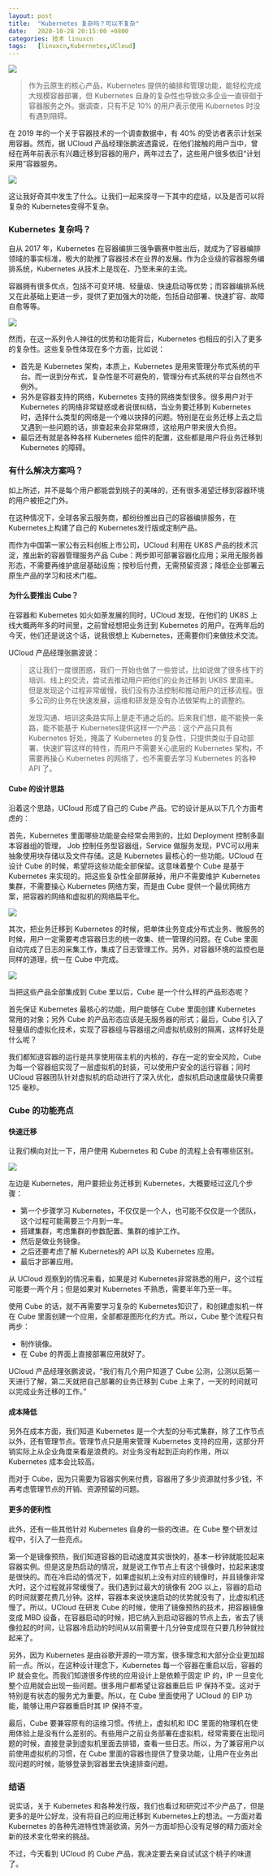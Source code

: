 ```yaml
---
layout: post
title:	"Kubernetes 复杂吗？可以不复杂"
date:	2020-10-28 20:15:00 +0800 
categories:	技术 linuxcn 
tags:	[linuxcn,Kubernetes,UCloud]
---
```



![](/Asserts/Images/album/202010/28/200700hbfeyxzil4en8n43.jpg)



> 
> 作为云原生的核心产品，Kubernetes 提供的编排和管理功能，能轻松完成大规模容器部署，但 Kubernetes 自身的复杂性也导致众多企业一直徘徊于容器服务之外。据调查，只有不足 10% 的用户表示使用 Kubernetes 时没有遇到阻碍。
> 
> 
> 


在 2019 年的一个关于容器技术的一个调查数据中，有 40% 的受访者表示计划采用容器。然而，据 UCloud 产品经理张鹏波透露说，在他们接触的用户当中，曾经在两年前表示有兴趣迁移到容器的用户，两年过去了，这些用户很多依旧“计划采用”容器服务。


![](/Asserts/Images/album/202010/28/200936vksziwc3rc424rp5.png)


这让我好奇其中发生了什么。让我们一起来探寻一下其中的症结，以及是否可以将复杂的 Kubernetes变得不复杂。


### Kubernetes 复杂吗？


自从 2017 年，Kubernetes 在容器编排三强争霸赛中胜出后，就成为了容器编排领域的事实标准，极大的助推了容器技术在业界的发展。作为企业级的容器服务编排系统，Kubernetes 从技术上是现在、乃至未来的主流。


容器拥有很多优点，包括不可变环境、轻量级、快速启动等优势；而容器编排系统又在此基础上更进一步，提供了更加强大的功能，包括自动部署、快速扩容、故障自愈等等。


![](/Asserts/Images/album/202010/28/201037chni9mlhqs9frqt9.jpg)


然而，在这一系列令人神往的优势和功能背后，Kubernetes 也相应的引入了更多的复杂性。这些复杂性体现在多个方面，比如说：


* 首先是 Kubernetes 架构，本质上，Kubernetes 是用来管理分布式系统的平台。而一说到分布式，复杂性是不可避免的，管理分布式系统的平台自然也不例外。
* 另外是容器支持的网络，Kubernetes 支持的网络类型很多。很多用户对于 Kubernetes 的网络非常疑惑或者说很纠结，当业务要迁移到 Kubernetes 时，选择什么类型的网络是一个难以抉择的问题。特别是在业务迁移上去之后又遇到一些问题的话，排查起来会非常麻烦，这给用户带来很大负担。
* 最后还有就是各种各样 Kubernetes 组件的配置，这些都是用户将业务迁移到 Kubernetes 的障碍。


### 有什么解决方案吗？


如上所述，并不是每个用户都能尝到桃子的美味的，还有很多渴望迁移到容器环境的用户被拒之门外。


在这种情况下，全球各家云服务商，都纷纷推出自己的容器编排服务，在 Kubernetes上构建了自己的 Kubernetes发行版或定制产品。


而作为中国第一家公有云科创板上市公司，UCloud 利用在 UK8S 产品的技术沉淀，推出新的容器管理服务产品 Cube：两步即可部署容器化应用；采用无服务器形态，不需要再维护底层基础设施；按秒后付费，无需预留资源；降低企业部署云原生产品的学习和技术门槛。


#### 为什么要推出 Cube？


在容器和 Kubernetes 如火如荼发展的同时，UCloud 发现，在他们的 UK8S 上线大概两年多的时间里，之前曾经想把业务迁到 Kubernetes 的用户。在两年后的今天，他们还是说这个话，说我很想上 Kubernetes，还需要你们来做技术交流。


UCloud 产品经理张鹏波说：



> 
> 这让我们一度很困惑，我们一开始也做了一些尝试，比如说做了很多线下的培训、线上的交流，尝试去推动用户把他们的业务迁移到 UK8S 里面来。但是发现这个过程非常缓慢，我们没有办法控制和推动用户的迁移流程。很多公司的业务在快速发展，运维和研发是没有办法做架构上的调整的。
> 
> 
> 发现沟通、培训这条路实际上是走不通之后的。后来我们想，能不能换一条路，能不能基于 Kubernetes提供这样一个产品：这个产品只具有 Kubernetes 好处，掩盖了 Kubernetes 的复杂性，只提供类似于自动部署、快速扩容这样的特性，而用户不需要关心底层的 Kubernetes 架构，不需要再操心 Kubernetes 的网络了，也不需要去学习 Kubernetes 的各种 API 了。
> 
> 
> 


#### Cube 的设计思路


沿着这个思路，UCloud 形成了自己的 Cube 产品。它的设计是从以下几个方面考虑的：


首先，Kubernetes 里面哪些功能是会经常会用到的，比如 Deployment 控制多副本容器组的管理， Job 控制任务型容器组，Service 做服务发现，PVC可以用来抽象使用块存储以及文件存储。这是 Kubernetes 最核心的一些功能。UCloud 在设计 Cube 的时候，希望将这些功能全部保留。这意味着整个 Cube 是基于 Kubernetes 来实现的。把这些复杂性全部屏蔽掉，用户不需要维护 Kubernetes 集群，不需要操心 Kubernetes 网络方案，而是由 Cube 提供一个最优网络方案，把容器的网络和虚拟机的网络扁平化。


![](/Asserts/Images/album/202010/28/201227q0jiqn60jt60ld5q.jpg)


其次，把业务迁移到 Kubernetes 的时候，把单体业务变成分布式业务、微服务的时候，用户一定需要考虑容器日志的统一收集、统一管理的问题。在 Cube 里面自动完成了日志的采集工作，集成了日志管理工作。另外，对容器环境的监控也是同样的道理，统一在 Cube 中完成。


![](/Asserts/Images/album/202010/28/201251m3n10nauu16z0nq6.jpg)


当把这些产品全部集成到 Cube 里以后，Cube 是一个什么样的产品形态呢？


首先保证 Kubernetes 最核心的功能，用户能够在 Cube 里面创建 Kubernetes 常用的对象；另外 Cube 的产品形态应该是无服务器的形式；最后，Cube 引入了轻量级的虚拟化技术，实现了容器组与容器组之间虚拟机级别的隔离，这样好处是什么呢？


我们都知道容器的运行是共享使用宿主机的内核的，存在一定的安全风险，Cube 为每一个容器组实现了一层虚拟机的封装，可以使用户安全的运行容器；同时 UCloud 容器团队针对虚拟机的启动进行了深入优化，虚拟机启动速度最快只需要 125 毫秒。


### Cube 的功能亮点


#### 快速迁移


让我们横向对比一下，用户使用 Kubernetes 和 Cube 的流程上会有哪些区别。


![](/Asserts/Images/album/202010/28/201356n6vo6ry6g2a5fvao.jpg)


左边是 Kubernetes，用户要把业务迁移到 Kubernetes，大概要经过这几个步骤：


* 第一个步骤学习 Kubernetes，不仅仅是一个人，也可能不仅仅是一个团队，这个过程可能需要三个月到一年。
* 搭建集群，考虑集群的参数配置、集群的维护工作。
* 然后是做业务镜像。
* 之后还要考虑了解 Kubernetes的 API 以及 Kubernetes 应用。
* 最后才部署应用。


从 UCloud 观察到的情况来看，如果是对 Kubernetes非常熟悉的用户，这个过程可能要一两个月；但是如果对 Kubernetes 不熟悉，需要半年乃至一年。


使用 Cube 的话，就不再需要学习复杂的 Kubernetes知识了，和创建虚拟机一样在 Cube 里面创建一个应用，全部都是图形化的方式。所以，Cube 整个流程只有两步：


* 制作镜像。
* 在 Cube 的界面上直接部署应用就好了。


UCloud 产品经理张鹏波说，“我们有几个用户知道了 Cube 公测，公测以后第一天进行了解，第二天就把自己部署的业务迁移到 Cube 上来了，一天的时间就可以完成业务迁移的工作。”


#### 成本降低


另外在成本方面，我们知道 Kubernetes 是一个大型的分布式集群，除了工作节点以外，还有管理节点。管理节点只是用来管理 Kubernetes 支持的应用，这部分开销实际上从企业角度来看是浪费的。对业务没有起到正向的作用，所以 Kubernetes 成本会比较高。


而对于 Cube，因为只需要为容器实例来付费，容器用了多少资源就付多少钱，不再考虑管理节点的开销、资源预留的问题。


#### 更多的便利性


此外，还有一些其他针对 Kubernetes 自身的一些的改进。在 Cube 整个研发过程中，引入了一些亮点。


第一个是镜像预热，我们知道容器的启动速度其实很快的，基本一秒钟就能拉起来容器实例。但是这是热启动的情况，就是说工作节点上有这个镜像时，拉起来速度是很快的。而在冷启动的情况下，如果虚拟机上没有对应的镜像时，并且镜像非常大时，这个过程就非常缓慢了。我们遇到过最大的镜像有 20G 以上，容器的启动的时间就要花费几分钟。这样，容器本来说快速启动的优势就没有了，比虚拟机还慢了。所以，UCloud 在研发 Cube 的时候，使用了镜像预热的技术，把容器镜像变成 MBD 设备，在容器启动的时候，把它纳入到启动容器的节点上去，省去了镜像拉起的时间，让容器冷启动的时间从以前需要十几分钟变成现在只要几秒钟就拉起来了。


另外，因为 Kubernetes 是由谷歌开源的一项方案，很多理念和大部分企业更加超前一点。所以，在这种设计理念下，Kubernetes 每一个容器在重启以后，容器的 IP 就会变化。而我们知道很多传统的应用设计上是依赖于固定 IP 的，IP 一旦变化整个应用就会出现一些问题。很多用户都希望让容器重启后 IP 保持不变。这对于特别是有状态的服务尤为重要。所以，在 Cube 里面使用了 UCloud 的 EIP 功能，能够让用户容器重启时其 IP 保持不变。


最后，Cube 要兼容原有的运维习惯。传统上，虚拟机和 IDC 里面的物理机在使用体验上是没有什么差别的。有些用户之前业务部署在虚拟机，经常需要在出现问题的时候，直接登录到虚拟机里面去排错，查看一些日志。所以，为了兼容用户以前使用虚拟机的习惯，在 Cube 里面的容器也提供了登录功能，让用户在业务出现问题的时候，能够登录到容器里去快速排查问题。


### 结语


说实话，关于 Kubernetes 和各种发行版，我们也看过和研究过不少产品了，但是更多的是叶公好龙，没有将自己的应用迁移到 Kubernetes上的想法。一方面对着 Kubernetes 的各种先进特性馋涎欲滴，另外一方面却担心没有足够的精力面对全新的技术变化带来的挑战。


不过，今天看到 UCloud 的 Cube 产品，我决定要去亲自试试这个桃子的味道了。
